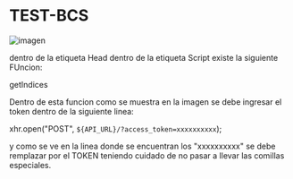 # TEST-BCS

![imagen](https://user-images.githubusercontent.com/106201168/170346398-7acfa2ac-cf3b-4ad8-95af-4e3b44b9eacc.png)

dentro de la etiqueta Head dentro de la etiqueta Script existe la siguiente FUncion:

getIndices 

Dentro de esta funcion como se muestra en la imagen se debe ingresar el token dentro de la siguiente linea:

xhr.open("POST", `${API_URL}/?access_token=xxxxxxxxxx`);

y como se ve en la linea donde se encuentran los "xxxxxxxxxx" se debe remplazar por el TOKEN teniendo cuidado de no pasar a llevar las comillas especiales.
